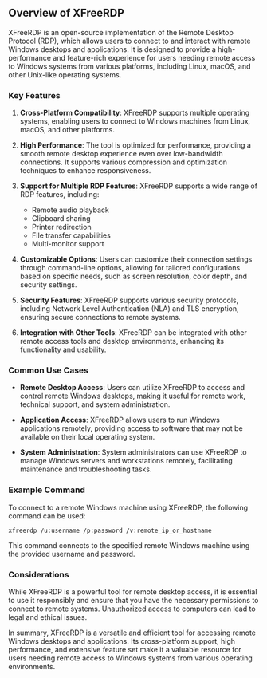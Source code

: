 ## Overview of XFreeRDP

XFreeRDP is an open-source implementation of the Remote Desktop Protocol (RDP), which allows users to connect to and interact with remote Windows desktops and applications. It is designed to provide a high-performance and feature-rich experience for users needing remote access to Windows systems from various platforms, including Linux, macOS, and other Unix-like operating systems.

### Key Features

1. **Cross-Platform Compatibility**: XFreeRDP supports multiple operating systems, enabling users to connect to Windows machines from Linux, macOS, and other platforms.

2. **High Performance**: The tool is optimized for performance, providing a smooth remote desktop experience even over low-bandwidth connections. It supports various compression and optimization techniques to enhance responsiveness.

3. **Support for Multiple RDP Features**: XFreeRDP supports a wide range of RDP features, including:
   - Remote audio playback
   - Clipboard sharing
   - Printer redirection
   - File transfer capabilities
   - Multi-monitor support

4. **Customizable Options**: Users can customize their connection settings through command-line options, allowing for tailored configurations based on specific needs, such as screen resolution, color depth, and security settings.

5. **Security Features**: XFreeRDP supports various security protocols, including Network Level Authentication (NLA) and TLS encryption, ensuring secure connections to remote systems.

6. **Integration with Other Tools**: XFreeRDP can be integrated with other remote access tools and desktop environments, enhancing its functionality and usability.

### Common Use Cases

- **Remote Desktop Access**: Users can utilize XFreeRDP to access and control remote Windows desktops, making it useful for remote work, technical support, and system administration.

- **Application Access**: XFreeRDP allows users to run Windows applications remotely, providing access to software that may not be available on their local operating system.

- **System Administration**: System administrators can use XFreeRDP to manage Windows servers and workstations remotely, facilitating maintenance and troubleshooting tasks.

### Example Command

To connect to a remote Windows machine using XFreeRDP, the following command can be used:
```
xfreerdp /u:username /p:password /v:remote_ip_or_hostname
```
This command connects to the specified remote Windows machine using the provided username and password.

### Considerations

While XFreeRDP is a powerful tool for remote desktop access, it is essential to use it responsibly and ensure that you have the necessary permissions to connect to remote systems. Unauthorized access to computers can lead to legal and ethical issues.

In summary, XFreeRDP is a versatile and efficient tool for accessing remote Windows desktops and applications. Its cross-platform support, high performance, and extensive feature set make it a valuable resource for users needing remote access to Windows systems from various operating environments.